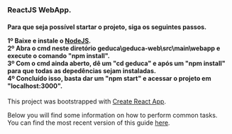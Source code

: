 <h3>ReactJS WebApp.</h3>

<h4>
  Para que seja possível startar o projeto, siga os seguintes passos.

  1º Baixe e instale o [NodeJS](https://nodejs.org/en/download/current/).
  <br>
  2º Abra o cmd neste diretório geduca\geduca-web\src\main\webapp e execute o comando "npm install".
  <br>
  3º Com o cmd ainda aberto, dê um "cd geduca" e após um "npm install" para que todas as depedências sejam instaladas.
  <br>
  4º Concluído isso, basta dar um "npm start" e acessar o projeto em "localhost:3000".

</h4>





This project was bootstrapped with [Create React App](https://github.com/facebookincubator/create-react-app).

Below you will find some information on how to perform common tasks.<br>
You can find the most recent version of this guide [here](https://github.com/facebookincubator/create-react-app/blob/master/packages/react-scripts/template/README.md).